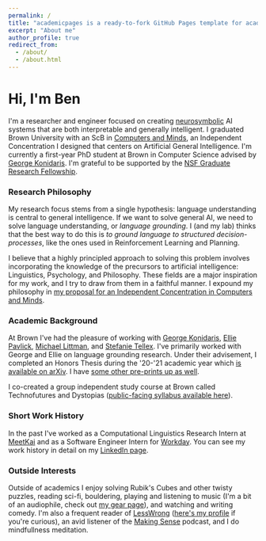 ```yaml
---
permalink: /
title: "academicpages is a ready-to-fork GitHub Pages template for academic personal websites"
excerpt: "About me"
author_profile: true
redirect_from: 
  - /about/
  - /about.html
---
```


# Hi, I'm Ben

I'm a researcher and engineer focused on creating [neurosymbolic](https://www.youtube.com/watch?v=HhymId8dr5Q) AI systems that are both interpretable and generally intelligent. I graduated Brown University with an ScB in [Computers and Minds](/assets/ic-proposal.pdf), an Independent Concentration I designed that centers on Artificial General Intelligence. I'm currently a first-year PhD student at Brown in Computer Science advised by [George Konidaris](https://cs.brown.edu/~gdk/). I'm grateful to be supported by the [NSF Graduate Research Fellowship](https://cs.brown.edu/news/2022/05/20/five-brown-cs-students-and-alums-receive-nsf-graduate-research-fellowships/).

### Research Philosophy

My research focus stems from a single hypothesis: language understanding is central to general intelligence. If we want to solve general AI, we need to solve language understanding, or _language grounding_. I (and my lab) thinks that the best way to do this is _to ground language to structured decision-processes_, like the ones used in Reinforcement Learning and Planning.


I believe that a highly principled approach to solving this problem involves incorporating the knowledge of the precursors to artificial intelligence: Linguistics, Psychology, and Philosophy. These fields are a major inspiration for my work, and I try to draw from them in a faithful manner. I expound my philosophy in [my proposal for an Independent Concentration in Computers and Minds](/files/ic-proposal.pdf).

### Academic Background

At Brown I've had the pleasure of working with [George Konidaris](https://cs.brown.edu/~gdk/), [Ellie Pavlick](http://cs.brown.edu/people/epavlick/), [Michael Littman](https://www.littmania.com/), and [Stefanie Tellex](https://cs.brown.edu/people/stellex/). I've primarily worked with George and Ellie on language grounding research. Under their advisement, I completed an Honors Thesis during the '20-'21 academic year which [is available on arXiv](https://arxiv.org/abs/2110.15799). I have [some other pre-prints up as well](https://scholar.google.com/citations?hl=en&view_op=list_works&gmla=AJsN-F7f8xnHSmcURIaHs80LWSAUFjSzLrYf8r8EEaCHH5neiq-2v_500kQGuhYp3jFTOLrh5WkjIv6m_4PNrQDTfo6A2XVQ7Zp-owV66_eXOGXXoraLTe4&user=6t7O43MAAAAJ).

I co-created a group independent study course at Brown called Technofutures and Dystopias ([public-facing syllabus available here](https://www.notion.so/DISP-Technofutures-Dystopias-0c7ab022ab9642639b89d8fae112122c)).

### Short Work History

In the past I've worked as a Computational Linguistics Research Intern at [MeetKai](https://meetkai.com/) and as a Software Engineer Intern for [Workday](https://www.workday.com/). You can see my work history in detail on my [LinkedIn page](https://www.linkedin.com/in/benjamin-spiegel/).

### Outside Interests

Outside of academics I enjoy solving Rubik's Cubes and other twisty puzzles, reading sci-fi, bouldering, playing and listening to music (I'm a bit of an audiophile, check out [my gear page](./audiogack.html)), and watching and writing comedy. I'm also a frequent reader of [LessWrong](https://www.lesswrong.com/) ([here's my profile](https://www.lesswrong.com/users/benjamin-spiegel) if you're curious), an avid listener of the [Making Sense](https://samharris.org/podcast/making-sense-episodes/) podcast, and I do mindfullness meditation.
